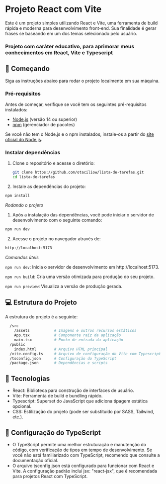 # Projeto React com Vite

Este é um projeto simples utilizando React e Vite, uma ferramenta de build rápida e moderna para desenvolvimento front-end. Sua finalidade é gerar frases se baseando em um dos temas selecionado pelo usuário.

### Projeto com caráter educativo, para aprimorar meus conhecimentos em React, Vite e Typescript

## 🚀 Começando

Siga as instruções abaixo para rodar o projeto localmente em sua máquina.

### Pré-requisitos

Antes de começar, verifique se você tem os seguintes pré-requisitos instalados:

- [Node.js](https://nodejs.org/) (versão 14 ou superior)
- [npm](https://www.npmjs.com/) (gerenciador de pacotes)

Se você não tem o Node.js e o npm instalados, instale-os a partir do [site oficial do Node.js](https://nodejs.org/).

### Instalar dependências

1. Clone o repositório e acesse o diretório:
   ```bash
   git clone https://github.com/otaciliow/lista-de-tarefas.git
   cd lista-de-tarefas

2. Instale as dependências do projeto:

  ```bash
  npm install
  ```
*Rodando o projeto*

1. Após a instalação das dependências, você pode iniciar o servidor de desenvolvimento com o seguinte comando:

  ```bash
  npm run dev
  ```
2. Acesse o projeto no navegador através de:

  ```bash
  http://localhost:5173
  ```
*Comandos úteis*

`npm run dev`: Inicia o servidor de desenvolvimento em http://localhost:5173.

`npm run build`: Cria uma versão otimizada para produção do seu projeto.

`npm run preview`: Visualiza a versão de produção gerada.

## 💻 Estrutura do Projeto

A estrutura do projeto é a seguinte:

```bash
  /src
    /assets           # Imagens e outros recursos estáticos 
    App.tsx           # Componente raiz da aplicação
    main.tsx          # Ponto de entrada da aplicação
  /public
    index.html        # Arquivo HTML principal
  /vite.config.ts     # Arquivo de configuração do Vite com Typescript
  /tsconfig.json      # Configuração do TypeScript
  /package.json       # Dependências e scripts
```
## 🔧 Tecnologias

- React: Biblioteca para construção de interfaces de usuário.
- Vite: Ferramenta de build e bundling rápido.
- Typescript: Superset do JavaScript que adiciona tipagem estática opcional.
- CSS: Estilização do projeto (pode ser substituído por SASS, Tailwind, etc.).

## 🔨 Configuração do TypeScript

- O TypeScript permite uma melhor estruturação e manutenção do código, com verificação de tipos em tempo de desenvolvimento. Se você não está familiarizado com TypeScript, recomendo que consulte a documentação oficial.
- O arquivo tsconfig.json está configurado para funcionar com React e Vite. A configuração padrão inclui jsx: "react-jsx", que é recomendada para projetos React com TypeScript.